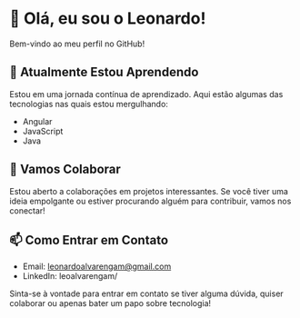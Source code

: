 # 👋 Olá, eu sou o Leonardo!

Bem-vindo ao meu perfil no GitHub!

## 🌱 Atualmente Estou Aprendendo

Estou em uma jornada contínua de aprendizado. Aqui estão algumas das tecnologias nas quais estou mergulhando:

- Angular 
- JavaScript
- Java

## 🤝 Vamos Colaborar

Estou aberto a colaborações em projetos interessantes. Se você tiver uma ideia empolgante ou estiver procurando alguém para contribuir, vamos nos conectar!

## 📫 Como Entrar em Contato

- Email: leonardoalvarengam@gmail.com
- LinkedIn: leoalvarengam/

Sinta-se à vontade para entrar em contato se tiver alguma dúvida, quiser colaborar ou apenas bater um papo sobre tecnologia!
